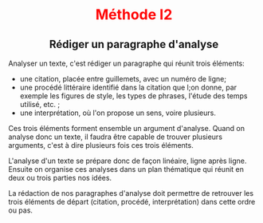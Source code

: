 <h1 align='center' style='color: red'>Méthode I2</h1>
<h2 align='center'>Rédiger un paragraphe d'analyse</h2>
Analyser un texte, c'est rédiger un paragraphe qui réunit trois éléments:  

- une citation, placée entre guillemets, avec un numéro de ligne;
- une procédé littéraire identifié dans la citation que l;on donne, par exemple les figures de style, les types de phrases, l'étude des temps utilisé, etc. ;
- une interprétation, où l'on propose un sens, voire plusieurs.

Ces trois éléments forment ensemble un argument d'analyse. Quand on analyse donc un texte, il faudra être capable de trouver plusieurs arguments, c'est à dire plusieurs fois ces trois éléments.

L'analyse d'un texte se prépare donc de façon linéaire, ligne après ligne. Ensuite on organise ces analyses dans un plan thématique qui réunit en deux ou trois parties nos idées.

La rédaction de nos paragraphes d'analyse doit permettre de retrouver les trois éléments de départ (citation, procédé, interprétation) dans cette ordre ou pas.